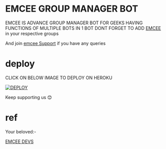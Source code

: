 # EMCEE GROUP MANAGER BOT

EMCEE IS ADVANCE GROUP MANAGER BOT FOR GEEKS 
 HAVING FUNCTIONS OF MULTIPLE BOTS IN 1 BOT
 DONT FORGET TO ADD [EMCEE](https://t.me/emcee_bot) in your respective groups
  
And join [emcee Support](https://t.me/emcee_supoort) if you have any queries
# deploy

CLICK ON BELOW IMAGE TO DEPLOY ON HEROKU 

[![DEPLOY](https://telegra.ph/file/0ef205e512d6454449b5f.jpg)](https://heroku.com/deploy?template=https://github.com/Aquila-14/EMCEE)

Keep supporting us 😊



# ref

Your beloved:-

[EMCEE DEVS](https://t.me/Emcee_Devs)
 

